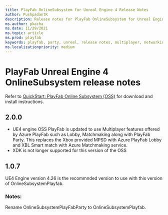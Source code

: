 ```yaml
---
title: PlayFab OnlineSubsystem for Unreal Engine 4 Release Notes
author: PushpadantK
description: Release notes for PlayFab OnlineSubsystem for Unreal Engine 4
ms.author: pkacha
ms.date: 11/29/2021
ms.topic: article
ms.prod: playfab
keywords: playfab, party, unreal, release notes, multiplayer, networking
ms.localizationpriority: medium
---
```


# PlayFab Unreal Engine 4 OnlineSubsystem release notes

Refer to [QuickStart: PlayFab Online Subsystem (OSS)](party-unreal-engine-oss-quickstart.md) for download and install instructions.
## 2.0.0
- UE4 engine OSS PlayFab is updated to use Multiplayer features offered by Azure PlayFab such as Lobby, Matchmaking along with PlayFab Party.
This replaces the Xbox provided MPSD with Azure PlayFab Lobby and XBL Smart match with Azure Matchmaking service.
- XDK is not longer supported for this version of the OSS

## 1.0.7
UE4 Engine version 4.26 is the recommnded version to use with this version of OnlineSubsystemPlayfab.
### Notes:
Rename OnlineSubsystemPlayFabParty to OnlineSubsystemPlayfab.



